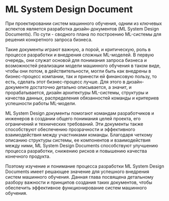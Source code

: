 # ML System Design Document

При проектировании систем машинного обучения, одним из ключевых аспектов является разработка дизайн-документов (ML System Design Documents). По сути - сводного плана по построению ML-системы для решения конкретного запроса бизнеса.  

Такие документы играют важную, а порой, и критическую, роль в процессе разработки и внедрения сложных ML-моделей. В первую очередь, они служат основой для понимания запроса бизнеса и возможностей реализации модели машинного обучения в таком виде, чтобы они потом, в действительности, могли быть как внедрены в бизнес-процесс компании, так и принести ей финансовую пользу, то есть, сделать этот бизнес-процесс лучше. Для этого в дизайн-документе достаточно детально описывается, а значит, и прорабатывается, дизайн архитектуры ML-системы, структуры и качества данных, распределения обязанностей команды и критериев успешности работы ML-модели. 

ML System Design документы помогают командам разработчиков и инженеров в создании общего понимания целей проекта, его ограничений и технических требований. Эти документы также способствуют обеспечению прозрачности и эффективного взаимодействия между участниками команды. Благодаря четкому описанию структуры системы, ее компонентов и взаимодействия между ними, ML System Design Documents способствуют улучшению процесса разработки, снижению рисков и повышению качества конечного продукта.

Поэтому изучение и понимание процесса разработки ML System Design Documents имеет решающее значение для успешного внедрения систем машинного обучения. Данная глава посвящена детальному разбору важности и принципов создания таких документов, чтобы обеспечить эффективное функционирование систем машинного обучения.
